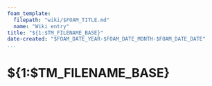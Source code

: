 ```yaml
---
foam_template:
  filepath: "wiki/$FOAM_TITLE.md"
  name: "Wiki entry"
title: "${1:$TM_FILENAME_BASE}"
date-created: "$FOAM_DATE_YEAR-$FOAM_DATE_MONTH-$FOAM_DATE_DATE"
...
```


# ${1:$TM_FILENAME_BASE}

